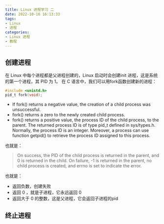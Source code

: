 ```yaml
---
title: Linux 进程学习 二
date: 2022-10-16 16:13:33
tags:
- Linux
- 进程
categories: 
- Linux 进程
- 教程
---
```

## 创建进程
在 Linux 中每个进程都是父进程创建的，Linux 启动时会创建init 进程，这是系统的第一个进程，其 PID 为 1。
在 C 语言中，我们可以用fork函数创建新的进程：
```c
#include <unistd.h>
pid_t fork(void);
```
- If fork() returns a negative value, the creation of a child process was unsuccessful.
- fork() returns a zero to the newly created child process.
- fork() returns a positive value, the process ID of the child process, to the parent. The returned process ID is of type pid_t defined in sys/types.h. Normally, the process ID is an integer. Moreover, a process can use function getpid() to retrieve the process ID assigned to this process.

也就是：
> On success, the PID of the child process is returned in the
       parent, and 0 is returned in the child.  On failure, -1 is
       returned in the parent, no child process is created, and errno is
       set to indicate the error.

也就是：
- 返回负数，创建失败
- 返回 0 ，就是子进程，它永远返回 0
- 返回大于 0 的整数，这是父进程，它会返回子进程的pid

## 终止进程
